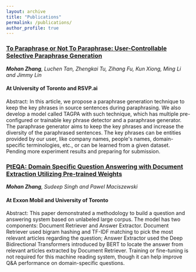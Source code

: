 ```yaml
---
layout: archive
title: "Publications"
permalink: /publications/
author_profile: true
---
```


<!-- {% if author.googlescholar %}
  You can also find my articles on <u><a href="{{author.googlescholar}}">my Google Scholar profile</a>.</u>
{% endif %}

{% include base_path %}

{% for post in site.publications reversed %}
  {% include archive-single.html %}
{% endfor %} -->


### [To Paraphrase or Not To Paraphrase: User-Controllable Selective Paraphrase Generation](https://arxiv.org/abs/2008.09290)
***Mohan Zhang**, Luchen Tan, Zhengkai Tu, Zihang Fu, Kun Xiong, Ming Li and Jimmy Lin* <br/>
#### At University of Toronto and RSVP.ai
Abstract: In this article, we propose a paraphrase generation technique to keep the key phrases in source sentences during paraphrasing. We also develop a model called TAGPA with such technique, which has multiple pre-configured or trainable key phrase detector and a paraphrase generator. The paraphrase generator aims to keep the key phrases and increase the diversity of the paraphrased sentences. The key phrases can be entities provided by our user, like company names, people's names, domain-specific terminologies, etc., or can be learned from a given dataset. <br/>
Pending more experiment results and preparing for submission.

### [PtEQA: Domain Specific Question Answering with Document Extraction Utilizing Pre-trained Weights](https://github.com/Mohan-Zhang-u/MyQA/blob/master/PtEQA__Domain_Specific_Question_Answering_with_Document_Extraction_Utilizing_Pre_trained_Weights_LREC.pdf)
***Mohan Zhang**, Sudeep Singh and Pawel Maciszewski* <br/>
#### At Exxon Mobil and University of Toronto
Abstract: This paper demonstrated a methodology to build a question and answering system based on unlabeled large corpus. The model has two components: Document Retriever and Answer Extractor. Document Retriever used bigram hashing and TF-IDF matching to pick the most relevant articles regarding the question; Answer Extractor used the Deep Bidirectional Transformers introduced by BERT to locate the answer from relevant articles extracted by Document Retriever. Training or fine-tuning is not required for this machine reading system, though it can help improve Q\&A performance on domain-specific questions.